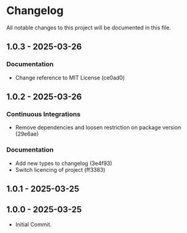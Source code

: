 <!--- BEGIN HEADER -->
# Changelog

All notable changes to this project will be documented in this file.
<!--- END HEADER -->

## 1.0.3 - 2025-03-26

### Documentation

* Change reference to MIT License (ce0ad0)

## 1.0.2 - 2025-03-26

### Continuous Integrations

* Remove dependencies and loosen restriction on package version (29e6ae)

### Documentation

* Add new types to changelog (3e4f93)
* Switch licencing of project (ff3383)

## 1.0.1 - 2025-03-25

## 1.0.0 - 2025-03-25

- Initial Commit.
